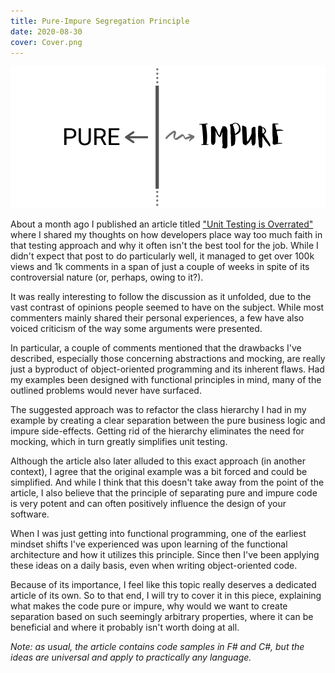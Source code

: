 ```yaml
---
title: Pure-Impure Segregation Principle
date: 2020-08-30
cover: Cover.png
---
```


![cover](Cover.png)

About a month ago I published an article titled ["Unit Testing is Overrated"](/blog/unit-testing-is-overrated) where I shared my thoughts on how developers place way too much faith in that testing approach and why it often isn't the best tool for the job. While I didn't expect that post to do particularly well, it managed to get over 100k views and 1k comments in a span of just a couple of weeks in spite of its controversial nature (or, perhaps, owing to it?).

It was really interesting to follow the discussion as it unfolded, due to the vast contrast of opinions people seemed to have on the subject. While most commenters mainly shared their personal experiences, a few have also voiced criticism of the way some arguments were presented.

In particular, a couple of comments mentioned that the drawbacks I've described, especially those concerning abstractions and mocking, are really just a byproduct of object-oriented programming and its inherent flaws. Had my examples been designed with functional principles in mind, many of the outlined problems would never have surfaced.

The suggested approach was to refactor the class hierarchy I had in my example by creating a clear separation between the pure business logic and impure side-effects. Getting rid of the hierarchy eliminates the need for mocking, which in turn greatly simplifies unit testing.

Although the article also later alluded to this exact approach (in another context), I agree that the original example was a bit forced and could be simplified. And while I think that this doesn't take away from the point of the article, I also believe that the principle of separating pure and impure code is very potent and can often positively influence the design of your software.

When I was just getting into functional programming, one of the earliest mindset shifts I've experienced was upon learning of the functional architecture and how it utilizes this principle. Since then I've been applying these ideas on a daily basis, even when writing object-oriented code.

Because of its importance, I feel like this topic really deserves a dedicated article of its own. So to that end, I will try to cover it in this piece, explaining what makes the code pure or impure, why would we want to create separation based on such seemingly arbitrary properties, where it can be beneficial and where it probably isn't worth doing at all.

_Note: as usual, the article contains code samples in F# and C#, but the ideas are universal and apply to practically any language._
